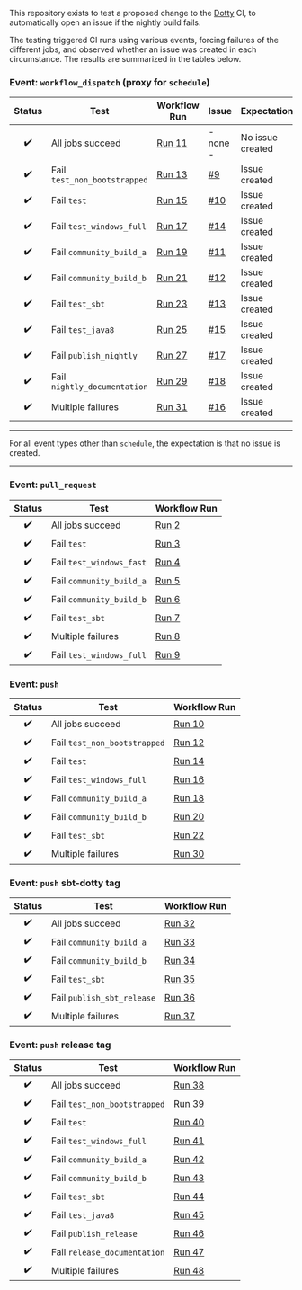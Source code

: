 This repository exists to test a proposed change to the [Dotty](https://github.com/lampepfl/dotty) CI,
to automatically open an issue if the nightly build fails.

The testing triggered CI runs using various events, forcing failures of the different jobs, and observed
whether an issue was created in each circumstance. The results are summarized in the tables below.


### Event: `workflow_dispatch` (proxy for `schedule`)

|Status             | Test                         | Workflow Run     | Issue      | Expectation
|:-----------------:|------------------------------|------------------|------------|-----------------
|:heavy_check_mark: | All jobs succeed             | [Run 11][run11]  | - none -   | No issue created
|:heavy_check_mark: | Fail `test_non_bootstrapped` | [Run 13][run13]  | [#9][i9]   | Issue created
|:heavy_check_mark: | Fail `test`                  | [Run 15][run15]  | [#10][i10] | Issue created
|:heavy_check_mark: | Fail `test_windows_full`     | [Run 17][run17]  | [#14][i14] | Issue created
|:heavy_check_mark: | Fail `community_build_a`     | [Run 19][run19]  | [#11][i11] | Issue created
|:heavy_check_mark: | Fail `community_build_b`     | [Run 21][run21]  | [#12][i12] | Issue created
|:heavy_check_mark: | Fail `test_sbt`              | [Run 23][run23]  | [#13][i13] | Issue created
|:heavy_check_mark: | Fail `test_java8`            | [Run 25][run25]  | [#15][i15] | Issue created
|:heavy_check_mark: | Fail `publish_nightly`       | [Run 27][run27]  | [#17][i17] | Issue created
|:heavy_check_mark: | Fail `nightly_documentation` | [Run 29][run29]  | [#18][i18] | Issue created
|:heavy_check_mark: | Multiple failures            | [Run 31][run31]  | [#16][i16] | Issue created

---

For all event types other than `schedule`, the expectation is that no issue is created.

---

### Event: `pull_request`

|Status             | Test                         | Workflow Run
|:-----------------:|------------------------------|--------------------------------------------------
|:heavy_check_mark: | All jobs succeed             | [Run 2](https://github.com/griggt/trial-open-issue-on-ci-failure/actions/runs/518661084)
|:heavy_check_mark: | Fail `test`                  | [Run 3](https://github.com/griggt/trial-open-issue-on-ci-failure/actions/runs/518661399)
|:heavy_check_mark: | Fail `test_windows_fast`     | [Run 4](https://github.com/griggt/trial-open-issue-on-ci-failure/actions/runs/518661681)
|:heavy_check_mark: | Fail `community_build_a`     | [Run 5](https://github.com/griggt/trial-open-issue-on-ci-failure/actions/runs/518662025)
|:heavy_check_mark: | Fail `community_build_b`     | [Run 6](https://github.com/griggt/trial-open-issue-on-ci-failure/actions/runs/518662345)
|:heavy_check_mark: | Fail `test_sbt`              | [Run 7](https://github.com/griggt/trial-open-issue-on-ci-failure/actions/runs/518662651)
|:heavy_check_mark: | Multiple failures            | [Run 8](https://github.com/griggt/trial-open-issue-on-ci-failure/actions/runs/518662948)
|:heavy_check_mark: | Fail `test_windows_full`     | [Run 9](https://github.com/griggt/trial-open-issue-on-ci-failure/actions/runs/518663177)

### Event: `push`

|Status             | Test                         | Workflow Run
|:-----------------:|------------------------------|--------------------------------------------------
|:heavy_check_mark: | All jobs succeed             | [Run 10](https://github.com/griggt/trial-open-issue-on-ci-failure/actions/runs/518668176)
|:heavy_check_mark: | Fail `test_non_bootstrapped` | [Run 12](https://github.com/griggt/trial-open-issue-on-ci-failure/actions/runs/518669229)
|:heavy_check_mark: | Fail `test`                  | [Run 14](https://github.com/griggt/trial-open-issue-on-ci-failure/actions/runs/518670285)
|:heavy_check_mark: | Fail `test_windows_full`     | [Run 16](https://github.com/griggt/trial-open-issue-on-ci-failure/actions/runs/518671484)
|:heavy_check_mark: | Fail `community_build_a`     | [Run 18](https://github.com/griggt/trial-open-issue-on-ci-failure/actions/runs/518672583)
|:heavy_check_mark: | Fail `community_build_b`     | [Run 20](https://github.com/griggt/trial-open-issue-on-ci-failure/actions/runs/518673602)
|:heavy_check_mark: | Fail `test_sbt`              | [Run 22](https://github.com/griggt/trial-open-issue-on-ci-failure/actions/runs/518674656)
|:heavy_check_mark: | Multiple failures            | [Run 30](https://github.com/griggt/trial-open-issue-on-ci-failure/actions/runs/518678764)

### Event: `push` sbt-dotty tag

|Status             | Test                         | Workflow Run
|:-----------------:|------------------------------|--------------------------------------------------
|:heavy_check_mark: | All jobs succeed             | [Run 32](https://github.com/griggt/trial-open-issue-on-ci-failure/actions/runs/518684181)
|:heavy_check_mark: | Fail `community_build_a`     | [Run 33](https://github.com/griggt/trial-open-issue-on-ci-failure/actions/runs/518684624)
|:heavy_check_mark: | Fail `community_build_b`     | [Run 34](https://github.com/griggt/trial-open-issue-on-ci-failure/actions/runs/518685095)
|:heavy_check_mark: | Fail `test_sbt`              | [Run 35](https://github.com/griggt/trial-open-issue-on-ci-failure/actions/runs/518685742)
|:heavy_check_mark: | Fail `publish_sbt_release`   | [Run 36](https://github.com/griggt/trial-open-issue-on-ci-failure/actions/runs/518686259)
|:heavy_check_mark: | Multiple failures            | [Run 37](https://github.com/griggt/trial-open-issue-on-ci-failure/actions/runs/518686704)

### Event: `push` release tag

|Status             | Test                         | Workflow Run
|:-----------------:|------------------------------|--------------------------------------------------
|:heavy_check_mark: | All jobs succeed             | [Run 38](https://github.com/griggt/trial-open-issue-on-ci-failure/actions/runs/518692371)
|:heavy_check_mark: | Fail `test_non_bootstrapped` | [Run 39](https://github.com/griggt/trial-open-issue-on-ci-failure/actions/runs/518692889)
|:heavy_check_mark: | Fail `test`                  | [Run 40](https://github.com/griggt/trial-open-issue-on-ci-failure/actions/runs/518693463)
|:heavy_check_mark: | Fail `test_windows_full`     | [Run 41](https://github.com/griggt/trial-open-issue-on-ci-failure/actions/runs/518693955)
|:heavy_check_mark: | Fail `community_build_a`     | [Run 42](https://github.com/griggt/trial-open-issue-on-ci-failure/actions/runs/518694496)
|:heavy_check_mark: | Fail `community_build_b`     | [Run 43](https://github.com/griggt/trial-open-issue-on-ci-failure/actions/runs/518695116)
|:heavy_check_mark: | Fail `test_sbt`              | [Run 44](https://github.com/griggt/trial-open-issue-on-ci-failure/actions/runs/518695617)
|:heavy_check_mark: | Fail `test_java8`            | [Run 45](https://github.com/griggt/trial-open-issue-on-ci-failure/actions/runs/518696154)
|:heavy_check_mark: | Fail `publish_release`       | [Run 46](https://github.com/griggt/trial-open-issue-on-ci-failure/actions/runs/518696518)
|:heavy_check_mark: | Fail `release_documentation` | [Run 47](https://github.com/griggt/trial-open-issue-on-ci-failure/actions/runs/518696942)
|:heavy_check_mark: | Multiple failures            | [Run 48](https://github.com/griggt/trial-open-issue-on-ci-failure/actions/runs/518697232)

[run11]: https://github.com/griggt/trial-open-issue-on-ci-failure/actions/runs/518668872
[run13]: https://github.com/griggt/trial-open-issue-on-ci-failure/actions/runs/518669845
[run15]: https://github.com/griggt/trial-open-issue-on-ci-failure/actions/runs/518671049
[run17]: https://github.com/griggt/trial-open-issue-on-ci-failure/actions/runs/518672161
[run19]: https://github.com/griggt/trial-open-issue-on-ci-failure/actions/runs/518673235
[run21]: https://github.com/griggt/trial-open-issue-on-ci-failure/actions/runs/518674293
[run23]: https://github.com/griggt/trial-open-issue-on-ci-failure/actions/runs/518675351
[run25]: https://github.com/griggt/trial-open-issue-on-ci-failure/actions/runs/518676479
[run27]: https://github.com/griggt/trial-open-issue-on-ci-failure/actions/runs/518677386
[run29]: https://github.com/griggt/trial-open-issue-on-ci-failure/actions/runs/518678311
[run31]: https://github.com/griggt/trial-open-issue-on-ci-failure/actions/runs/518679287

[i9]: https://github.com/griggt/trial-open-issue-on-ci-failure/issues/9
[i10]: https://github.com/griggt/trial-open-issue-on-ci-failure/issues/10
[i11]: https://github.com/griggt/trial-open-issue-on-ci-failure/issues/11
[i12]: https://github.com/griggt/trial-open-issue-on-ci-failure/issues/12
[i13]: https://github.com/griggt/trial-open-issue-on-ci-failure/issues/13
[i14]: https://github.com/griggt/trial-open-issue-on-ci-failure/issues/14
[i15]: https://github.com/griggt/trial-open-issue-on-ci-failure/issues/15
[i16]: https://github.com/griggt/trial-open-issue-on-ci-failure/issues/16
[i17]: https://github.com/griggt/trial-open-issue-on-ci-failure/issues/17
[i18]: https://github.com/griggt/trial-open-issue-on-ci-failure/issues/18
